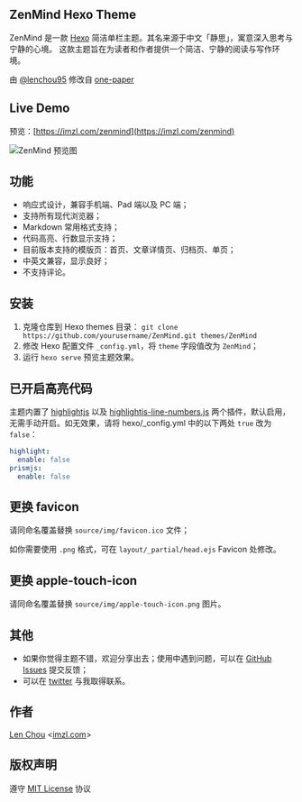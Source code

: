 ## ZenMind Hexo Theme
ZenMind 是一款 [Hexo](https://hexo.io/) 简洁单栏主题。其名来源于中文「静思」，寓意深入思考与宁静的心境。
这款主题旨在为读者和作者提供一个简洁、宁静的阅读与写作环境。

由 [@lenchou95](https://twitter.com/lenchou95) 修改自 [one-paper](https://github.com/zheli-design/hexo-theme-one-paper)

## Live Demo

预览：[https://imzl.com/zenmind](https://imzl.com/zenmind)

![ZenMind 预览图](/source/img/screenshot.png)

## 功能

-   响应式设计，兼容手机端、Pad 端以及 PC 端；
-   支持所有现代浏览器；
-   Markdown 常用格式支持；
-   代码高亮、行数显示支持；
-   目前版本支持的模版页：首页、文章详情页、归档页、单页；
-   中英文兼容，显示良好；
-   不支持评论。


## 安装
1. 克隆仓库到 Hexo themes 目录：
`git clone https://github.com/yourusername/ZenMind.git themes/ZenMind`
2. 修改 Hexo 配置文件 `_config.yml`，将 `theme` 字段值改为 `ZenMind`；
3. 运行 `hexo serve` 预览主题效果。

## 已开启高亮代码

主题内置了 [highlightjs](https://highlightjs.org/) 以及 [highlightjs-line-numbers.js](https://github.com/wcoder/highlightjs-line-numbers.js) 两个插件，默认启用，无需手动开启。如无效果，请将 hexo/_config.yml 中的以下两处 `true` 改为 `false`：

```yml
highlight:
  enable: false
prismjs:
  enable: false
```

## 更换 favicon

请同命名覆盖替换 `source/img/favicon.ico` 文件；

如你需要使用 `.png` 格式，可在 `layout/_partial/head.ejs` Favicon 处修改。

## 更换 apple-touch-icon
请同命名覆盖替换 `source/img/apple-touch-icon.png` 图片。

## 其他

-   如果你觉得主题不错，欢迎分享出去；使用中遇到问题，可以在 [GitHub Issues](https://github.com/LenChou95/hexo-theme-ZenMind/issues) 提交反馈；
-   可以在 [twitter](https://twitter.com/lenchou95) 与我取得联系。


## 作者

[Len Chou](https://twitter.com/lenchou95/) <[imzl.com](https://imzl.com)>


## 版权声明

遵守 [MIT License](https://zh.wikipedia.org/wiki/MIT許可證) 协议
